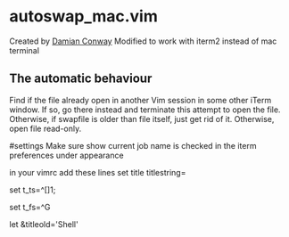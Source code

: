 # autoswap_mac.vim

Created by [Damian Conway](https://github.com/thoughtstream)
Modified to work with iterm2 instead of mac terminal
## The automatic behaviour

Find if the file already open in another Vim session in some other iTerm window. 
If so, go there instead and terminate this attempt to open the file. 
Otherwise, if swapfile is older than file itself, just get rid of it.
Otherwise, open file read-only.

#settings
Make sure show current job name is checked in the iterm preferences under appearance

in your vimrc add these lines
set title titlestring=

set t_ts=^[]1;

set t_fs=^G

let &titleold='Shell'


